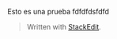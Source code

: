 Esto es una prueba
 fdfdfdsfdfd

> Written with [StackEdit](https://stackedit.io/).
<!--stackedit_data:
eyJkaXNjdXNzaW9ucyI6eyJ3WnB0TFlUZmRkTWUxU2hEIjp7In
N0YXJ0IjozNSwiZW5kIjo0MiwidGV4dCI6IldyaXR0ZW4ifX0s
ImNvbW1lbnRzIjp7Ik1NMFVISnB4TWdVaTVpTGUiOnsiZGlzY3
Vzc2lvbklkIjoid1pwdExZVGZkZE1lMVNoRCIsInN1YiI6Imdo
OjIzNTY0MDMiLCJ0ZXh0IjoiUHJ1ZWJhIGRlIGNvbWVudGFyaW
8iLCJjcmVhdGVkIjoxNTQzNDQzODc0MDMzfX0sImhpc3Rvcnki
OlsyMDk4MzIxNjc2LDExODY5NDk3MjksMzA5NTQ3NzEyLDczMD
k5ODExNl19
-->